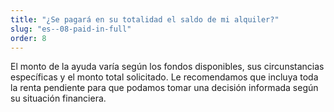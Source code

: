 ```yaml
---
title: "¿Se pagará en su totalidad el saldo de mi alquiler?"
slug: "es--08-paid-in-full"
order: 8
---
```


El monto de la ayuda varía según los fondos disponibles, sus circunstancias específicas y el monto total solicitado. Le recomendamos que incluya toda la renta pendiente para que podamos tomar una decisión informada según su situación financiera.